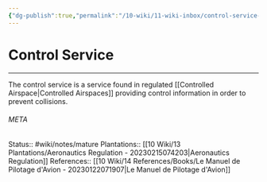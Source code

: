 ```yaml
---
{"dg-publish":true,"permalink":"/10-wiki/11-wiki-inbox/control-service-20230309073318/"}
---
```


# Control Service
---
The control service is a service found in regulated [[Controlled Airspace\|Controlled Airspaces]] providing control information in order to prevent collisions.



###### META
Status:: #wiki/notes/mature 
Plantations:: [[10 Wiki/13 Plantations/Aeronautics Regulation - 20230215074203\|Aeronautics Regulation]]
References:: [[10 Wiki/14 References/Books/Le Manuel de Pilotage d'Avion - 20230122071907\|Le Manuel de Pilotage d'Avion]]
